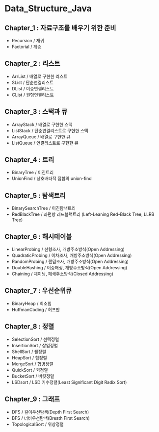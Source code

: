 # Data_Structure_Java

## Chapter_1 : 자료구조를 배우기 위한 준비

* Recursion / 재귀
* Factorial / 계승

## Chapter_2 : 리스트

* ArrList / 배열로 구현한 리스트
* SList / 단순연결리스트
* DList / 이중연결리스트
* CList / 원형연결리스트

## Chapter_3 : 스택과 큐

* ArrayStack / 배열로 구현한 스택
* ListStack / 단순연결리스트로 구현한 스택
* ArrayQueue / 배열로 구현한 큐
* ListQueue / 연결리스트로 구현한 큐

## Chapter_4 : 트리
* BinaryTree / 이진트리
* UnionFind / 상호배타적 집합의  union-find 

## Chapter_5 : 탐색트리
* BinarySearchTree / 이진탐색트리
* RedBlackTree / 좌편향 레드블랙트리 (Left-Leaning Red-Black Tree, LLRB Tree)

## Chapter_6 : 해시테이블
* LinearProbing / 선형조사, 개방주소방식(Open Addressing)
* QuadraticProbing / 이차조사, 개방주소방식(Open Addressing)
* RandomProbing / 랜덤조사, 개방주소방식(Open Addressing)
* DoubleHashing / 이중해싱, 개방주소방식(Open Addressing)
* Chaining / 체이닝, 폐쇄주소방식(Closed Addressing)

## Chapter_7 : 우선순위큐
* BinaryHeap / 최소힙
* HuffmanCoding / 허프만 

## Chapter_8 : 정렬
* SelectionSort / 선택정렬
* InsertionSort / 삽입정렬
* ShellSort / 쉘정렬
* HeapSort / 힙정렬
* MergeSort / 합병정렬
* QuickSort / 퀵정렬
* BucketSort / 버킷정렬
* LSDsort / LSD 기수정렬(Least Significant Digit Radix Sort)

## Chapter_9 : 그래프
* DFS / 깊이우선탐색(Depth First Search)
* BFS / 너비우선탐색(Breath First Search)
* TopologicalSort / 위상정렬

